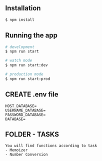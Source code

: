 ## Installation

```bash
$ npm install
```

## Running the app

```bash
# development
$ npm run start

# watch mode
$ npm run start:dev

# production mode
$ npm run start:prod
```

## CREATE .env file

```
HOST_DATABASE=
USERNAME_DATABASE=
PASSWORD_DATABASE=
DATABASE=
```

## FOLDER - TASKS

```
You will find functions according to task
- Memoizer
- Number Conversion
```
